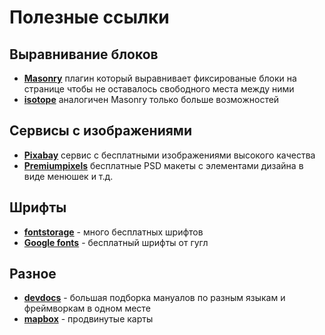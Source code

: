 # Полезные ссылки

## Выравнивание блоков
- **[Masonry](http://masonry.desandro.com/)** плагин который выравнивает фиксированые блоки на странице чтобы не оставалось свободного места между ними
- **[isotope](http://isotope.metafizzy.co)** аналогичен Masonry только больше возможностей

## Сервисы с изображениями

- **[Pixabay](https://pixabay.com/)** сервис с бесплатными изображениями высокого качества
- **[Premiumpixels](http://www.premiumpixels.com/)** бесплатные PSD макеты с элементами дизайна в виде менюшек и т.д.

## Шрифты
- **[fontstorage](https://fontstorage.com/)** - много бесплатных шрифтов
- **[Google fonts](https://fonts.google.com/)** - бесплатный шрифты от гугл

## Разное
- **[devdocs](http://devdocs.io/)** - большая подборка мануалов по разным языкам и фреймворкам в одном месте
- **[mapbox](https://www.mapbox.com/)** - продвинутые карты